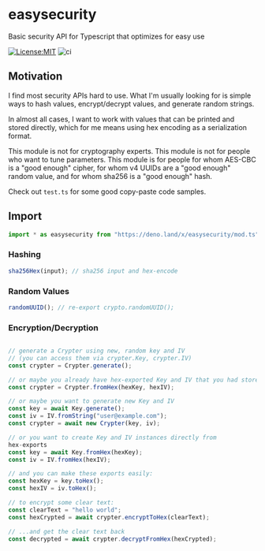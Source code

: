 # easysecurity

Basic security API for Typescript that optimizes for easy use

[![License:MIT](https://img.shields.io/badge/License-MIT-yellow.svg)](https://opensource.org/licenses/MIT)
![ci](https://github.com/bradclawsie/easysecurity/workflows/ci/badge.svg)

## Motivation

I find most security APIs hard to use. What I'm usually looking for is
simple ways to hash values, encrypt/decrypt values, and generate
random strings.

In almost all cases, I want to work with values that
can be printed and stored directly, which for me means using hex
encoding as a serialization format.

This module is not for cryptography experts. This module is not for
people who want to tune parameters. This module is for people for whom
AES-CBC is a "good enough" cipher, for whom v4 UUIDs are a "good
enough" random value, and for whom sha256 is a "good enough" hash.

Check out `test.ts` for some good copy-paste code samples.

## Import

```ts
import * as easysecurity from "https://deno.land/x/easysecurity/mod.ts";
```

### Hashing

```ts
sha256Hex(input); // sha256 input and hex-encode
```

### Random Values

```ts
randomUUID(); // re-export crypto.randomUUID();
```

### Encryption/Decryption

```ts

// generate a Crypter using new, random key and IV
// (you can access them via crypter.Key, crypter.IV)
const crypter = Crypter.generate();

// or maybe you already have hex-exported Key and IV that you had stored
const crypter = Crypter.fromHex(hexKey, hexIV);

// or maybe you want to generate new Key and IV
const key = await Key.generate();
const iv = IV.fromString("user@example.com");
const crypter = await new Crypter(key, iv);

// or you want to create Key and IV instances directly from
hex-exports
const key = await Key.fromHex(hexKey);
const iv = IV.fromHex(hexIV);

// and you can make these exports easily:
const hexKey = key.toHex();
const hexIV = iv.toHex();

// to encrypt some clear text:
const clearText = "hello world";
const hexCrypted = await crypter.encryptToHex(clearText);

// ...and get the clear text back
const decrypted = await crypter.decryptFromHex(hexCrypted);

```
